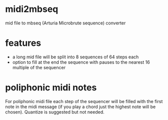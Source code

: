# midi2mbseq
mid file to mbseq (Arturia Microbrute sequence) converter

# features
* a long mid file will be split into 8 sequences of 64 steps each
* option to fill at the end the sequence with pauses to the nearest 16 multiple of the sequencer

# poliphonic midi notes
For poliphonic midi file each step of the sequencer will be filled with the first note in the midi message (if you play a chord just the highest note will be chosen).
Quantize is suggested but not needed.
